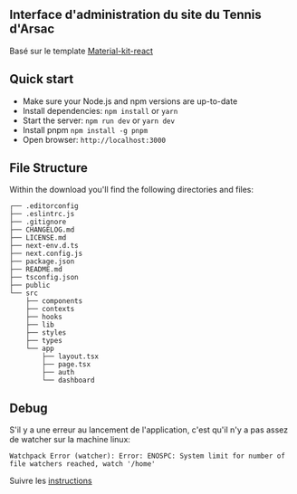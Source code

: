 ## Interface d'administration du site du Tennis d'Arsac

Basé sur le template [Material-kit-react](https://github.com/devias-io/material-kit-react)

## Quick start

- Make sure your Node.js and npm versions are up-to-date
- Install dependencies: `npm install` or `yarn`
- Start the server: `npm run dev` or `yarn dev`
- Install pnpm `npm install -g pnpm`
- Open browser: `http://localhost:3000`

## File Structure

Within the download you'll find the following directories and files:

```
┌── .editorconfig
├── .eslintrc.js
├── .gitignore
├── CHANGELOG.md
├── LICENSE.md
├── next-env.d.ts
├── next.config.js
├── package.json
├── README.md
├── tsconfig.json
├── public
└── src
	├── components
	├── contexts
	├── hooks
	├── lib
	├── styles
	├── types
	└── app
		├── layout.tsx
		├── page.tsx
		├── auth
		└── dashboard
```



## Debug

S'il y a une erreur au lancement de l'application, c'est qu'il n'y a pas assez de watcher sur la machine linux:

```
Watchpack Error (watcher): Error: ENOSPC: System limit for number of file watchers reached, watch '/home'
```

Suivre les [instructions](https://stackoverflow.com/a/55763478)
